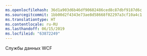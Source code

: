 ```yaml
---
ms.openlocfilehash: 36d1a903d6b46df90602486ced8c87dbf9187d6c
ms.sourcegitcommit: 1bb00d2f4343e73ae8d58668f02297a3cf10a4c1
ms.translationtype: HT
ms.contentlocale: ru-RU
ms.lasthandoff: 06/15/2019
ms.locfileid: "63872249"
---
```

Службы данных WCF
